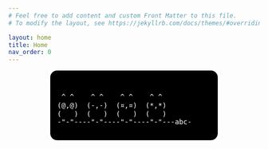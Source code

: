 ```yaml
---
# Feel free to add content and custom Front Matter to this file.
# To modify the layout, see https://jekyllrb.com/docs/themes/#overriding-theme-defaults

layout: home
title: Home
nav_order: 0
---
```

<style type="text/css" media="screen">
  section {
    background: black;
    color: white;
    border-radius: 1em;
    padding: 1em;
	margin: 0 auto;
	width: 22em;
  }
</style>

<section>
<pre style="line-height: 1.2;">  
 ^ ^    ^ ^    ^ ^    ^ ^
(@,@)  (-,-)  (¤,¤)  (*,*)
(   )  (   )  (   )  (   )
-"-"----"-"----"-"----"-"---abc-
</pre>
</section>


